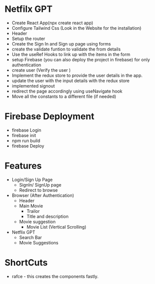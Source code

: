 # Netfilx GPT
- Create React App(npx create react app)
- Configure Tailwind Css (Look in the Website for the installation)
- Header
- Setup the router
- Create the Sign In and Sign up page using forms
- create the validate funtion to validate the from details
- Use the useRef Hooks to link up with the items in the form
- setup Firebase (you can also deploy the project in firebase) for only authentication
- create user (Verify the user )
- Implement the redux store to provide the user details in the app.
- update the user with the input details with the redux store
- implemented signout 
- redirect the page accordingly using useNavigate hook
- Move all the constants to a different file (if needed)
 

# Firebase Deployment
- firebase Login
- firebase init
- npm run build
- firebase Deploy

# Features 
- Login/Sign Up Page
  - SignIn/ SignUp page
  - Redirect to browse
- Browser (After Authentication)
  - Header
  - Main Movie
    - Trailor
    - Title and description
  - Movie suggestion
    - Movie List (Vertical Scrolling)
- Netflix GPT
  - Search Bar
  - Movie Suggestions


# ShortCuts
  - rafce - this creates the components fastly.